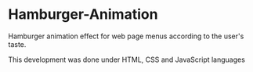 # Hamburger-Animation
Hamburger animation effect for web page menus according to the user's taste.

This development was done under HTML, CSS and JavaScript languages
